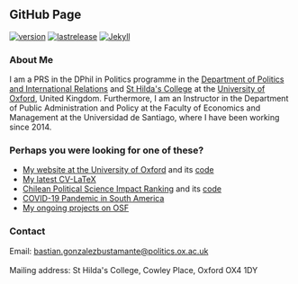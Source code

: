 ## GitHub Page

[![version](https://img.shields.io/badge/version-v1.1.3-blue.svg)](https://github.com/bgonzalezbustamante/bgonzalezbustamante.github.io/blob/master/changelog.txt) [![lastrelease](https://img.shields.io/badge/latest%20release-April%202020-orange.svg)](https://bgonzalezbustamante.github.io/) [![Jekyll](https://img.shields.io/badge/Made%20with-Jekyll-1f425f.svg)](https://jekyllrb.com/)

### About Me

I am a PRS in the DPhil in Politics programme in the [Department of Politics and International Relations](https://www.politics.ox.ac.uk/) and [St Hilda's College](https://www.sthildas.ox.ac.uk/) at the [University of Oxford](http://www.ox.ac.uk/), United Kingdom. Furthermore, I am an Instructor in the Department of Public Administration and Policy at the Faculty of Economics and Management at the Universidad de Santiago, where I have been working since 2014. 

### Perhaps you were looking for one of these?

- [My website at the University of Oxford](http://users.ox.ac.uk/~shil5311/) and its [code](https://github.com/bgonzalezbustamante/academic-kickstart)
- [My latest CV-LaTeX](https://github.com/bgonzalezbustamante/CV-LaTeX)
- [Chilean Political Science Impact Ranking](http://users.ox.ac.uk/~shil5311/ranking/) and its [code](https://github.com/bgonzalezbustamante/CPS-Ranking)
- [COVID-19 Pandemic in South America](https://bgonzalezbustamante.github.io/COVID-19-South-America/)
- [My ongoing projects on OSF](https://osf.io/n62dh/)

### Contact	

Email: [bastian.gonzalezbustamante@politics.ox.ac.uk](mailto:bastian.gonzalezbustamante@politics.ox.ac.uk) <br />	
Mailing address: St Hilda's College, Cowley Place, Oxford OX4 1DY
